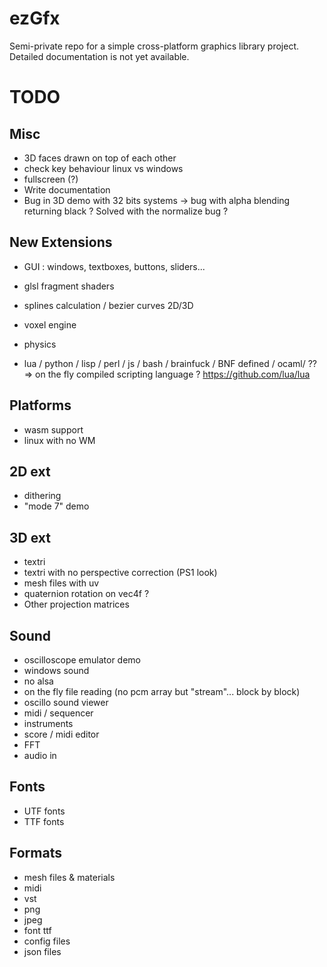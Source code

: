 ezGfx
=====


Semi-private repo for a simple cross-platform graphics library project.
Detailed documentation is not yet available. 



TODO
====

## Misc
* 3D faces drawn on top of each other
* check key behaviour linux vs windows
* fullscreen (?)
* Write documentation
* Bug in 3D demo with 32 bits systems -> bug with alpha blending returning black ? Solved with the normalize bug ?



## New Extensions

* GUI : windows, textboxes, buttons, sliders...
* glsl fragment shaders
* splines calculation / bezier curves 2D/3D
* voxel engine
* physics

* lua / python / lisp / perl / js / bash / brainfuck / BNF defined / ocaml/ ??
	=> on the fly compiled scripting language ?
	https://github.com/lua/lua
	




## Platforms

* wasm support
* linux with no WM


## 2D ext

* dithering
* "mode 7" demo


## 3D ext

* textri 
* textri with no perspective correction (PS1 look)
* mesh files with uv
* quaternion rotation on vec4f ?
* Other projection matrices


## Sound

* oscilloscope emulator demo
* windows sound
* no alsa
* on the fly file reading (no pcm array but "stream"... block by block)
* oscillo sound viewer
* midi / sequencer
* instruments
* score / midi editor
* FFT
* audio in


## Fonts

* UTF fonts
* TTF fonts

## Formats

* mesh files & materials
* midi
* vst
* png
* jpeg
* font ttf
* config files
* json files

